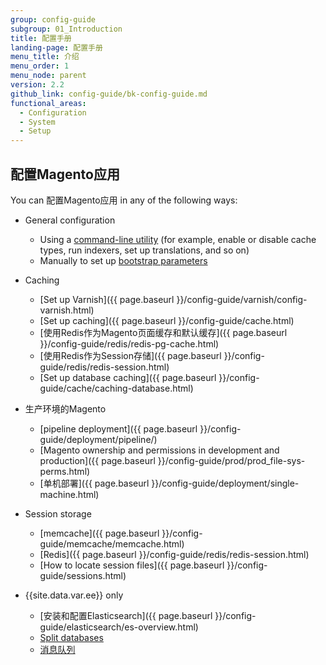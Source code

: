 ```yaml
---
group: config-guide
subgroup: 01_Introduction
title: 配置手册
landing-page: 配置手册
menu_title: 介绍
menu_order: 1
menu_node: parent
version: 2.2
github_link: config-guide/bk-config-guide.md
functional_areas:
  - Configuration
  - System
  - Setup
---
```


<h2 id="configuration">配置Magento应用</h2>
You can 配置Magento应用 in any of the following ways:

*	General configuration

	*  	Using a <a href="{{ page.baseurl }}/config-guide/cli/config-cli.html">command-line utility</a> (for example, enable or disable cache types, run indexers, set up translations, and so on)
	*  	Manually to set up <a href="{{ page.baseurl }}/config-guide/bootstrap/magento-bootstrap.html">bootstrap parameters</a>

*	Caching

	*	[Set up Varnish]({{ page.baseurl }}/config-guide/varnish/config-varnish.html)
	* [Set up caching]({{ page.baseurl }}/config-guide/cache.html)
	*	[使用Redis作为Magento页面缓存和默认缓存]({{ page.baseurl }}/config-guide/redis/redis-pg-cache.html)
	*	[使用Redis作为Session存储]({{ page.baseurl }}/config-guide/redis/redis-session.html)
	*	[Set up database caching]({{ page.baseurl }}/config-guide/cache/caching-database.html)

*	生产环境的Magento

	*	[pipeline deployment]({{ page.baseurl }}/config-guide/deployment/pipeline/)
	*	[Magento ownership and permissions in development and production]({{ page.baseurl }}/config-guide/prod/prod_file-sys-perms.html)
	*	[单机部署]({{ page.baseurl }}/config-guide/deployment/single-machine.html)

*	Session storage
	*	[memcache]({{ page.baseurl }}/config-guide/memcache/memcache.html)
	*	[Redis]({{ page.baseurl }}/config-guide/redis/redis-session.html)
	*	[How to locate session files]({{ page.baseurl }}/config-guide/sessions.html)

*	{{site.data.var.ee}} only

	*	[安装和配置Elasticsearch]({{ page.baseurl }}/config-guide/elasticsearch/es-overview.html)
	*	<a href="{{ page.baseurl }}/config-guide/multi-master/multi-master.html">Split databases</a>
	*	<a href="{{ page.baseurl }}/config-guide/mq/rabbitmq-overview.html">消息队列</a>
